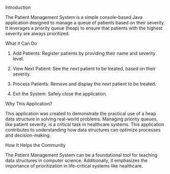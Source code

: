 Introduction

The Patient Management System is a simple console-based Java application designed to manage a queue of patients based on their severity. It leverages a priority queue (heap) to ensure that patients with the highest severity are always prioritized.

What it Can Do

1. Add Patients: Register patients by providing their name and severity level.


2. View Next Patient: See the next patient to be treated, based on their severity.


3. Process Patients: Remove and display the next patient to be treated.


4. Exit the System: Safely close the application.



Why This Application?

This application was created to demonstrate the practical use of a heap data structure in solving real-world problems. Managing priority queues, like patient severity, is a critical task in healthcare systems. This application contributes to understanding how data structures can optimize processes and decision-making.

How It Helps the Community

The Patient Management System can be a foundational tool for teaching data structures in computer science. Additionally, it emphasizes the importance of prioritization in life-critical systems like healthcare.
